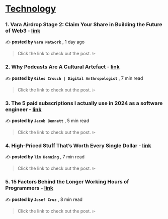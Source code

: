 
<h1><a href=https://medium.com/tag/technology/recommended target="_blank" rel="noopener noreferrer">Technology</a></h1>
<h3>1. Vara Airdrop Stage 2: Claim Your Share in Building the Future of Web3 - <a href=https://medium.com/@VaraNetwork/vara-airdrop-stage-two-claim-your-share-in-building-the-future-of-web3-450d76f1c8f6?source=tag_recommended_feed---------0-84----------technology----------46de478b_c19f_434f_bfab_e1f5e8a91af0------- target="_blank" rel="noopener noreferrer">link</a></h3>

✍️ **posted by `Vara Network`** <date> , 1 day ago</date>

<blockquote>Click the link to check out the post. ⌲</blockquote>

<h3>2. Why Podcasts Are A Cultural Artefact - <a href=https://medium.com/@gilescrouch/why-podcasts-are-a-cultural-artefact-3553010ea387?source=tag_recommended_feed---------1-107----------technology----------46de478b_c19f_434f_bfab_e1f5e8a91af0------- target="_blank" rel="noopener noreferrer">link</a></h3>

✍️ **posted by `Giles Crouch | Digital Anthropologist`** <date> , 7 min read</date>

<blockquote>Click the link to check out the post. ⌲</blockquote>

<h3>3. The 5 paid subscriptions I actually use in 2024 as a software engineer - <a href=https://medium.com/gitconnected/the-5-paid-subscriptions-i-actually-use-in-2024-as-a-software-engineer-edd9949df58b?source=tag_recommended_feed---------2-85----------technology----------46de478b_c19f_434f_bfab_e1f5e8a91af0------- target="_blank" rel="noopener noreferrer">link</a></h3>

✍️ **posted by `Jacob Bennett`** <date> , 5 min read</date>

<blockquote>Click the link to check out the post. ⌲</blockquote>

<h3>4. High-Priced Stuff That’s Worth Every Single Dollar - <a href=https://medium.com/illumination-curated/high-priced-stuff-thats-worth-every-single-dollar-ab217715c414?source=tag_recommended_feed---------3-84----------technology----------46de478b_c19f_434f_bfab_e1f5e8a91af0------- target="_blank" rel="noopener noreferrer">link</a></h3>

✍️ **posted by `Tim Denning`** <date> , 7 min read</date>

<blockquote>Click the link to check out the post. ⌲</blockquote>

<h3>5. 15 Factors Behind the Longer Working Hours of Programmers - <a href=https://medium.com/stackademic/15-factors-behind-the-longer-working-hours-of-programmers-bad31235cc55?source=tag_recommended_feed---------4-107----------technology----------46de478b_c19f_434f_bfab_e1f5e8a91af0------- target="_blank" rel="noopener noreferrer">link</a></h3>

✍️ **posted by `Josef Cruz`** <date> , 8 min read</date>

<blockquote>Click the link to check out the post. ⌲</blockquote>

